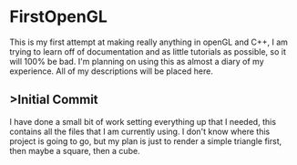 # FirstOpenGL
This is my first attempt at making really anything in openGL and C++, I am trying to learn off of documentation and as little tutorials as possible, so it will 100% be bad. I'm planning on using this as almost a diary of my experience. All of my descriptions will be placed here.

## >Initial Commit
I have done a small bit of work setting everything up that I needed, this contains all the files that I am currently using. I don't know where this project is going to go, but my plan is just to render a simple triangle first, then maybe a square, then a cube.
